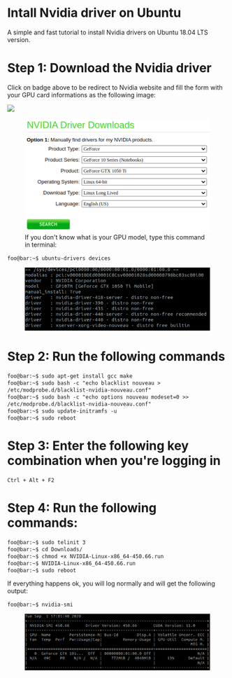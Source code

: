 # Intall Nvidia driver on Ubuntu 

A simple and fast tutorial to install Nvidia drivers on Ubuntu 18.04 LTS version.

# **Step 1: Download the Nvidia driver**

Click on badge above to be redirect to Nvidia website and fill the form with your GPU card informations as the following image:

[<img src="https://images.bjorn3d.com/Material/revimages/video/Nvidia_GTX680/NV_GF_GTX_preferred_badge_FOR_WEB_ONLY.png" width="150" />](https://www.nvidia.com/Download/index.aspx)

<figure>
  <img src="/img/nvidia_driver_screenshot.png" alt="Caption text">
  <figcaption>If you don't know what is your GPU model, type this command in terminal: </figcaption>
</figure>

```console
foo@bar:~$ ubuntu-drivers devices
```

<figure>
  <img src="/img/ubuntu-drivers-devices.png" alt="Caption text">
</figure>

# **Step 2: Run the following commands**

```console
foo@bar:~$ sudo apt-get install gcc make
foo@bar:~$ sudo bash -c "echo blacklist nouveau > /etc/modprobe.d/blacklist-nvidia-nouveau.conf"
foo@bar:~$ sudo bash -c "echo options nouveau modeset=0 >> /etc/modprobe.d/blacklist-nvidia-nouveau.conf"
foo@bar:~$ sudo update-initramfs -u
foo@bar:~$ sudo reboot
```

# **Step 3: Enter the following key combination when you're logging in**

```console
Ctrl + Alt + F2
```

# **Step 4: Run the following commands:**

```console
foo@bar:~$ sudo telinit 3
foo@bar:~$ cd Downloads/
foo@bar:~$ chmod +x NVIDIA-Linux-x86_64-450.66.run
foo@bar:~$ NVIDIA-Linux-x86_64-450.66.run
foo@bar:~$ sudo reboot
```

If everything happens ok, you will log normally and will get the following output:

```console
foo@bar:~$ nvidia-smi
```

<figure>
  <img src="/img/nvidia-smi.png" alt="Caption text">
</figure>

